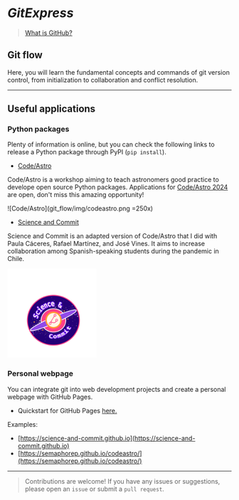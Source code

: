 # _GitExpress_

> [What is GitHub?](https://www.youtube.com/watch?v=pBy1zgt0XPc)



## **Git flow**

Here, you will learn the fundamental concepts and commands of git version control, from initialization to collaboration and conflict resolution.


*** 

## Useful applications

### **Python packages**

Plenty of information is online, but you can check the following links to release a Python package through PyPI (`pip install`). 

- [Code/Astro](https://github.com/semaphoreP/codeastro/tree/main)

Code/Astro is a workshop aiming to teach astronomers good practice to develope open source Python packages. Applications for [Code/Astro 2024](https://semaphorep.github.io/codeastro/) are open, don't miss this amazing opportunity!

![Code/Astro](git_flow/img/codeastro.png =250x)


- [Science and Commit](https://github.com/Science-and-Commit/Workshop_2022)

Science and Commit is an adapted version of Code/Astro that I did with Paula Cáceres, Rafael Martínez, and José Vines. It aims to increase collaboration among Spanish-speaking students during the pandemic in Chile.

<img src="git_flow/img/scienceandcommmit.png" width="200">


### **Personal webpage**

You can integrate git into web development projects and create a personal webpage with GitHub Pages.

- Quickstart for GitHub Pages [here.](https://docs.github.com/en/pages/quickstart)

Examples:
- [https://science-and-commit.github.io](https://science-and-commit.github.io)
- [https://semaphorep.github.io/codeastro/](https://semaphorep.github.io/codeastro/)


*** 

> Contributions are welcome! If you have any issues or suggestions, please open an `issue` or submit a `pull request`.
